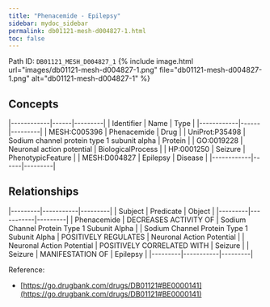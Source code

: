 ```yaml
---
title: "Phenacemide - Epilepsy"
sidebar: mydoc_sidebar
permalink: db01121-mesh-d004827-1.html
toc: false 
---
```



Path ID: `DB01121_MESH_D004827_1`
{% include image.html url="images/db01121-mesh-d004827-1.png" file="db01121-mesh-d004827-1.png" alt="db01121-mesh-d004827-1" %}

## Concepts

|------------|------|---------|
| Identifier | Name | Type    |
|------------|------|---------|
| MESH:C005396 | Phenacemide | Drug |
| UniProt:P35498 | Sodium channel protein type 1 subunit alpha | Protein |
| GO:0019228 | Neuronal action potential | BiologicalProcess |
| HP:0001250 | Seizure | PhenotypicFeature |
| MESH:D004827 | Epilepsy | Disease |
|------------|------|---------|

## Relationships

|---------|-----------|---------|
| Subject | Predicate | Object  |
|---------|-----------|---------|
| Phenacemide | DECREASES ACTIVITY OF | Sodium Channel Protein Type 1 Subunit Alpha |
| Sodium Channel Protein Type 1 Subunit Alpha | POSITIVELY REGULATES | Neuronal Action Potential |
| Neuronal Action Potential | POSITIVELY CORRELATED WITH | Seizure |
| Seizure | MANIFESTATION OF | Epilepsy |
|---------|-----------|---------|

Reference: 
  - [https://go.drugbank.com/drugs/DB01121#BE0000141](https://go.drugbank.com/drugs/DB01121#BE0000141)
